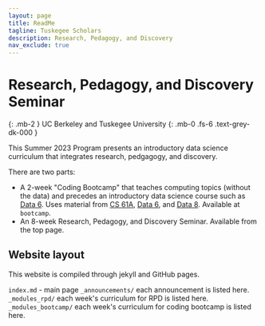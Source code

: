 ```yaml
---
layout: page
title: ReadMe
tagline: Tuskegee Scholars
description: Research, Pedagogy, and Discovery
nav_exclude: true
---
```


# Research, Pedagogy, and Discovery Seminar
{: .mb-2 }
UC Berkeley and Tuskegee University
{: .mb-0 .fs-6 .text-grey-dk-000 }

This Summer 2023 Program presents an introductory data science curriculum that integrates research, pedgagogy, and discovery.

There are two parts:
- A 2-week "Coding Bootcamp" that teaches computing topics (without the data) and precedes an introductory data science course such as [Data 6](https://data6.org/). Uses material from [CS 61A](https://cs61a.org/), [Data 6](https://data6.org/), and [Data 8](http://data8.org/). Available at `bootcamp`.
- An 8-week Research, Pedagogy, and Discovery Seminar. Available from the top page.

## Website layout

This website is compiled through jekyll and GitHub pages.

`index.md` - main page
  `_announcements/` each announcement is listed here.
  `_modules_rpd/` each week's curriculum for RPD is listed here.
  `_modules_bootcamp/` each week's curriculum for coding bootcamp is listed here.

